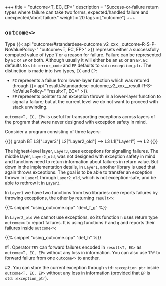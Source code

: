 +++
title = "outcome<T, EC, EP>"
description = "Success-or-failure return types where failure can take two forms, expected/handled failure and unexpected/abort failure."
weight = 20
tags = ["outcome"]
+++

## `outcome<>`

Type {{< api "outcome/#standardese-outcome_v2_xxx__outcome-R-S-P-NoValuePolicy-" "outcome<T, EC, EP>" >}} represets either a successfully computed value of type `T` or a reason for failure. Failure can be represented by `EC` or `EP` or both. Although usually it will either be an `EC` or an `EP`. `EC` defaults to `std::error_code` and `EP` defaults to `std::exception_ptr`. The distinction is made into two types, `EC` and `EP`:

- `EC` represents a failue from lower-layer function which was retured through {{< api "result/#standardese-outcome_v2_xxx__result-R-S-NoValuePolicy-" "result<T, EC>" >}}.
- `EP` represents pointer to an exception thrown in a lower-layer function to signal a failure; but at the current level we do not want to proceed with stack unwinding.


`outcome<T, EC, EP>` is useful for transporting exceptions across layers of the program that were never designed with exception safety in mind.

Consider a program consisting of three layers:

{{<mermaid>}}
graph BT
    L3["Layer3"]
    L2["Layer2_old"] --> L3
    L1["Layer1"] --> L2
{{</mermaid>}}
  
The highest-level layer, `Layer3`, uses exceptions for signalling failures. The middle layer, `Layer2_old`,
was not designed with exception safety in mind and functions need to return information about failures in return value.
But down in the implementation details, in `Layer1`, another library is used that again throws exceptions. The goal is
to be able to transfer an exception thrown in `Layer1` through `Layer2_old`, which is not exception-safe,
and be able to rethrow it in `Layer3`.

In `Layer1` we have two functions from two libraries: one reports failures by throwing exceptions, the other by returning `result<>`:

{{% snippet "using_outcome.cpp" "decl_f_g" %}}  

In `Layer2_old` we cannot use exceptions, so its function `h` uses return type `outcome<>` to report failures. It is using functions `f` and `g` and reports their failures inside `outcome<>`:

{{% snippet "using_outcome.cpp" "def_h" %}} 

#1. Operator `TRY` can forward failures encoded in `result<T, EC>` as `outcome<T, EC, EP>` without any loss in information. You can also use `TRY` to forward failure from one `outcome<>` to another. 

#2. You can store the current exception through `std::exception_ptr` inside `outcome<T, EC, EP>` without any loss in information
    (provided that `EP` is `std::exception_ptr`).
